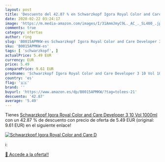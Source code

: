 ```yaml
---
layout: post
title: 'Descuento del 42.87 % en Schwarzkopf Igora Royal Color and Care D'
date: 2020-02-22 03:24:17
image: 'https://m.media-amazon.com/images/I/31AmmJmyC9L._AC_._SL400_.jpg'
comments: true
category: ofertas
author: ring
slug: 'B0015APMKW-es Schwarzkopf Igora Royal Color and Care Developer 3 10 Vol...'
sku: 'B0015APMKW-es'
tags: [ 'schwarzkopf', ]
actualPrice: 5.49 EUR
currency: EUR
price: 5.49
comparePrice: 9.61 EUR
prodname: 'Schwarzkopf Igora Royal Color and Care Developer 3 10 Vol 1000ml'
country: 'es'
flag: '🇪🇸'
brand: ''
buyurl: 'https://www.amazon.es/dp/B0015APMKW/?tag=tolees-21'
descuento: '42.87'
average: '5.49'
---
```


Tienes [Schwarzkopf Igora Royal Color and Care Developer 3 10 Vol 1000ml](https://www.amazon.es/dp/B0015APMKW/?tag=tolees-21) con un 42.87 % de descuento con precio de oferta de 5.49 EUR (original: 9.61 EUR) en el siguiente enlace!

[![Schwarzkopf Igora Royal Color and Care D](https://m.media-amazon.com/images/I/31AmmJmyC9L._AC_._SL400_.jpg)](https://www.amazon.es/dp/B0015APMKW/?tag=tolees-21)

ℹ️:


[🛒 Accede a la oferta!!](https://www.amazon.es/dp/B0015APMKW/?tag=tolees-21)
